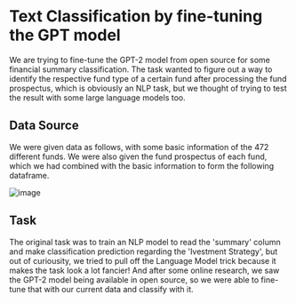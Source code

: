 # Text Classification by fine-tuning the GPT model

We are trying to fine-tune the GPT-2 model from open source for some financial summary classification. The task wanted to figure out a way to identify the respective fund type of a certain fund after processing the fund prospectus, which is obviously an NLP task, but we thought of trying to test the result with some large language models too. 

## Data Source
We were given data as follows, with some basic information of the 472 different funds. We were also given the fund prospectus of each fund, which we had combined with the basic information to form the following dataframe.

![image](https://github.com/ThomasK1018/GPT-Classification/assets/69462048/4abbcbd9-5ee5-4036-94aa-88696cf29f6f)

## Task
The original task was to train an NLP model to read the 'summary' column and make classification prediction regarding the 'Ivestment Strategy', but out of curiousity, we tried to pull off the Language Model trick because it makes the task look a lot fancier! And after some online research, we saw the GPT-2 model being available in open source, so we were able to fine-tune that with our current data and classify with it. 
